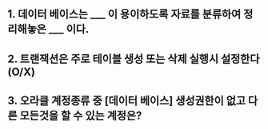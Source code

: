 ## 1. 데이터 베이스는 ___ 이 용이하도록 자료를 분류하여 정리해놓은 ___ 이다.

## 2. 트랜잭션은 주로 테이블 생성 또는 삭제 실행시 설정한다 (O/X)

## 3. 오라클 계정종류 중 [데이터 베이스] 생성권한이 없고 다른 모든것을 할 수 있는 계정은?
